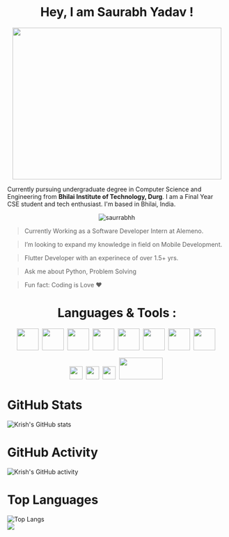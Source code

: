 <h1 align="center">Hey, I am Saurabh Yadav ! </h1>

<!-- <img width="611" alt="Heading" src="https://user-images.githubusercontent.com/73347275/158731881-d543d41e-b9d8-41a4-a6c5-73d6fdfea8bb.png" width="100%"> -->
<p align="center"><img src="https://cdn.dribbble.com/users/621155/screenshots/2670004/media/ef632cb772ea0b648e323c88f047c271.gif" width="480" height="349" align="middle" frameBorder="0" class="giphy-embed"></p>


Currently pursuing undergraduate degree in Computer Science and Engineering from **Bhilai Institute of Technology, Durg**. 
I am a Final Year CSE student and tech enthusiast. I'm based in Bhilai, India.


<p align="center"> <img src="https://komarev.com/ghpvc/?username=saurrabhh&label=Profile%20views&color=301930&style=bold" alt="saurrabhh" /> </p>

>Currently Working as a Software Developer Intern at Alemeno. 

>I’m looking to expand my knowledge in field on Mobile Development.

>Flutter Developer with an experinece of over 1.5+ yrs.

>Ask me about Python, Problem Solving

>Fun fact: Coding is Love ❤


<h1 align="center">Languages & Tools : </h1>
<div align="center">
  <img src="https://raw.githubusercontent.com/jmnote/z-icons/master/svg/python.svg" height="50px">&nbsp;
  <img src="https://raw.githubusercontent.com/jmnote/z-icons/master/svg/c.svg" height="50px">&nbsp;
  <img src="https://raw.githubusercontent.com/jmnote/z-icons/master/svg/cpp.svg" height="50px">&nbsp;
  <img src="https://raw.githubusercontent.com/jmnote/z-icons/master/svg/java.svg" height="50px">&nbsp;
  <img src="https://raw.githubusercontent.com/jmnote/z-icons/master/svg/javascript.svg" height="50px">&nbsp;
  <img src="https://raw.githubusercontent.com/jmnote/z-icons/master/svg/git.svg" height="50px">&nbsp;
  <img src="https://seeklogo.com/images/C/c-sharp-c-logo-02F17714BA-seeklogo.com.png" height="50px">&nbsp;
  <img src="https://seeklogo.com/images/K/kotlin-logo-30C1970B05-seeklogo.com.png" height="50px">&nbsp;
	
	
  <img src="https://img.shields.io/badge/Django-092E20?style=for-the-badge&logo=django&logoColor=green" height="30px">&nbsp;
  <img src="https://img.shields.io/badge/firebase-ffca28?style=for-the-badge&logo=firebase&logoColor=black" height="30px">&nbsp;
  <img src="https://img.shields.io/badge/MySQL-005C84?style=for-the-badge&logo=mysql&logoColor=white" height="30px">&nbsp;
  <img src="https://www.logolynx.com/images/logolynx/90/908c28710b023fe94825ed4c503670d9.jpeg" height="50px" width='100px'>&nbsp;
</div>

<!-- rc="https://img.shields.io/badge/-LeetCode-FFA116?style=for-the-badge&logo=LeetCode&logoColor=black" height="30px">&nbsp; -->


# GitHub Stats
![Krish's GitHub stats](https://github-readme-stats.vercel.app/api?username=saurrabhh&show_icons=true&locale=en&theme=highcontrast&bg_color=0D1117&hide_border=true&color=FFFF00&icon_color=FFFF00&custom_title=My%20GitHub%20Stats)

# GitHub Activity
![Krish's GitHub activity](https://github-readme-streak-stats.herokuapp.com/?user=saurrabhh&layout=compact&langs_count=8&theme=highcontrast&hide_border=true&background=0D1117&currStreakLabel=FFFF00&ring=FFFF00&fire=FFFF00&sideLabels=FFFF00)

# Top Languages 
![Top Langs](https://github-readme-stats.vercel.app/api/top-langs/?username=Saurrabhh&layout=compact&langs_count=10&theme=highcontrast&bg_color=0D1117&hide_border=true&color=FFFF00)
<br>
![](https://activity-graph.herokuapp.com/graph?username=saurrabhh&theme=react-dark&bg_color=0D1117&hide_border=true&color=FFFF00&line=FFFF00)
	


